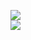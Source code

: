 [![](https://img.shields.io/badge/Made%20With-Github%20Spray-lightgrey.svg?style=for-the-badge&logo=github)](https://github.com/Annihil/github-spray#1311)  
[![](https://i.imgur.com/2DrTn0Z.gif)](https://github.com/Annihil/github-spray)